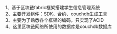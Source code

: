 1、基于区块链fabric框架搭建学生信息管理系统  
2、主要开发组件：SDK、合约、couchdb生成工具  
3、主要为了熟悉各个框架的编码，只实现了ACID  
4、这里区块链网络所使用的数据库是couchdb数据库  
